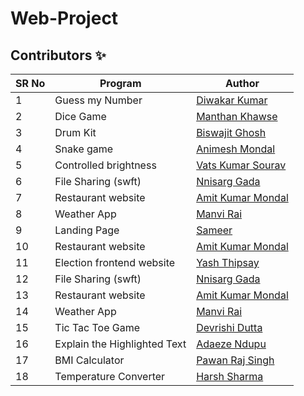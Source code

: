 # Web-Project

## Contributors ✨

SR No   | Program | Author  
--- | --- | ---
1 | Guess my Number | [Diwakar Kumar](https://github.com/diwakar1593)
2 | Dice Game | [Manthan Khawse](https://github.com/manthankhawse)
3 | Drum Kit | [Biswajit Ghosh](https://github.com/biswajit150803)
4 | Snake game | [Animesh Mondal](https://github.com/animeshMondal-crypto)
5 | Controlled brightness |[Vats Kumar Sourav](https://github.com/Vatss9)
6 | File Sharing (swft) | [Nnisarg Gada](https://github.com/nnisarggada)
7 | Restaurant website | [Amit Kumar Mondal](https://github.com/Amit5620)
8 | Weather App | [Manvi Rai](https://github.com/manvi-rai)
9 | Landing Page | [Sameer](https://github.com/xvisierra)
10 | Restaurant website | [Amit Kumar Mondal](https://github.com/Amit5620)
11 | Election frontend website | [Yash Thipsay](https://github.com/yashthipsay)
12 | File Sharing (swft) | [Nnisarg Gada](https://github.com/nnisarggada)
13 | Restaurant website | [Amit Kumar Mondal](https://github.com/Amit5620)
14 | Weather App | [Manvi Rai](https://github.com/manvi-rai)
15 | Tic Tac Toe Game | [Devrishi Dutta](https://github.com/Devrishi-Dutta)
16 | Explain the Highlighted Text | [Adaeze Ndupu](https://github.com/vermilion4)
17 | BMI Calculator | [Pawan Raj Singh](https://github.com/pawanrajsingh2088)
18 | Temperature Converter |[Harsh Sharma](https://github.com/HarshSharmaIN)
